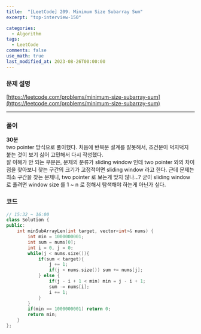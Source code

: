 ```yaml
---
title:  "[LeetCode] 209. Minimum Size Subarray Sum"
excerpt: "top-interview-150"

categories:
  - Algorithm
tags:
  - LeetCode
comments: false 
use_math: true
last_modified_at: 2023-08-26T00:00:00
---
```

### 문제 설명
[https://leetcode.com/problems/minimum-size-subarray-sum](https://leetcode.com/problems/minimum-size-subarray-sum)


---
### 풀이
**30분**  
two pointer 방식으로 풀이했다. 처음에 반복문 설계를 잘못해서, 조건문이 덕지덕지 붙는 것이 보기 싫어 고민해서 다시 작성했다.  
잘 이해가 안 되는 부분은, 문제의 분류가 sliding window 인데 two pointer 와의 차이점을 찾아보니 찾는 구간의 크기가 고정적이면 sliding window 라고 한다. 근데 문제는 최소 구간을 찾는 문제니, two pointer 로 보는게 맞지 않나...? 굳이 sliding window 로 풀려면 window size 를 1 ~ n 로 정해서 탐색해야 하는게 아닌가 싶다.

### 코드
```c++
// 15:32 ~ 16:00
class Solution {
public:
    int minSubArrayLen(int target, vector<int>& nums) {
        int min = 1000000001;
        int sum = nums[0];
        int i = 0, j = 0;
        while(j < nums.size()){
            if(sum < target){
                j += 1;
                if(j < nums.size()) sum += nums[j];
            } else {
                if(j - i + 1 < min) min = j - i + 1;
                sum -= nums[i];
                i += 1;
            }
        }
        if(min == 1000000001) return 0;
        return min;
    }
};
```